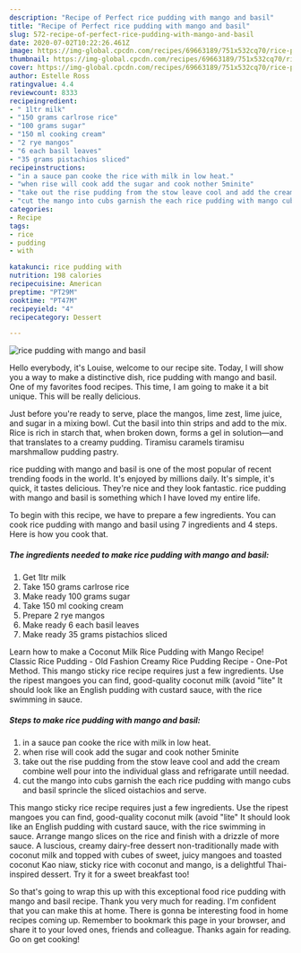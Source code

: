 ```yaml
---
description: "Recipe of Perfect rice pudding with mango and basil"
title: "Recipe of Perfect rice pudding with mango and basil"
slug: 572-recipe-of-perfect-rice-pudding-with-mango-and-basil
date: 2020-07-02T10:22:26.461Z
image: https://img-global.cpcdn.com/recipes/69663189/751x532cq70/rice-pudding-with-mango-and-basil-recipe-main-photo.jpg
thumbnail: https://img-global.cpcdn.com/recipes/69663189/751x532cq70/rice-pudding-with-mango-and-basil-recipe-main-photo.jpg
cover: https://img-global.cpcdn.com/recipes/69663189/751x532cq70/rice-pudding-with-mango-and-basil-recipe-main-photo.jpg
author: Estelle Ross
ratingvalue: 4.4
reviewcount: 8333
recipeingredient:
- " 1ltr milk"
- "150 grams carlrose rice"
- "100 grams sugar"
- "150 ml cooking cream"
- "2 rye mangos"
- "6 each basil leaves"
- "35 grams pistachios sliced"
recipeinstructions:
- "in a sauce pan cooke the rice with milk in low heat."
- "when rise will cook add the sugar and cook nother 5minite"
- "take out the rise pudding from the stow leave cool and add the cream combine well pour into the individual glass and refrigarate untill needad."
- "cut the mango into cubs garnish the each rice pudding with mango cubs and basil sprincle the sliced oistachios and serve."
categories:
- Recipe
tags:
- rice
- pudding
- with

katakunci: rice pudding with 
nutrition: 198 calories
recipecuisine: American
preptime: "PT29M"
cooktime: "PT47M"
recipeyield: "4"
recipecategory: Dessert

---
```



![rice pudding with mango and basil](https://img-global.cpcdn.com/recipes/69663189/751x532cq70/rice-pudding-with-mango-and-basil-recipe-main-photo.jpg)

Hello everybody, it's Louise, welcome to our recipe site. Today, I will show you a way to make a distinctive dish, rice pudding with mango and basil. One of my favorites food recipes. This time, I am going to make it a bit unique. This will be really delicious.

Just before you&#39;re ready to serve, place the mangos, lime zest, lime juice, and sugar in a mixing bowl. Cut the basil into thin strips and add to the mix. Rice is rich in starch that, when broken down, forms a gel in solution—and that translates to a creamy pudding. Tiramisu caramels tiramisu marshmallow pudding pastry.

rice pudding with mango and basil is one of the most popular of recent trending foods in the world. It's enjoyed by millions daily. It's simple, it's quick, it tastes delicious. They're nice and they look fantastic. rice pudding with mango and basil is something which I have loved my entire life.


To begin with this recipe, we have to prepare a few ingredients. You can cook rice pudding with mango and basil using 7 ingredients and 4 steps. Here is how you cook that.

<!--inarticleads1-->

##### The ingredients needed to make rice pudding with mango and basil:

1. Get  1ltr milk
1. Take 150 grams carlrose rice
1. Make ready 100 grams sugar
1. Take 150 ml cooking cream
1. Prepare 2 rye mangos
1. Make ready 6 each basil leaves
1. Make ready 35 grams pistachios sliced


Learn how to make a Coconut Milk Rice Pudding with Mango Recipe! Classic Rice Pudding - Old Fashion Creamy Rice Pudding Recipe - One-Pot Method. This mango sticky rice recipe requires just a few ingredients. Use the ripest mangoes you can find, good-quality coconut milk (avoid &#34;lite&#34; It should look like an English pudding with custard sauce, with the rice swimming in sauce. 

<!--inarticleads2-->

##### Steps to make rice pudding with mango and basil:

1. in a sauce pan cooke the rice with milk in low heat.
1. when rise will cook add the sugar and cook nother 5minite
1. take out the rise pudding from the stow leave cool and add the cream combine well pour into the individual glass and refrigarate untill needad.
1. cut the mango into cubs garnish the each rice pudding with mango cubs and basil sprincle the sliced oistachios and serve.


This mango sticky rice recipe requires just a few ingredients. Use the ripest mangoes you can find, good-quality coconut milk (avoid &#34;lite&#34; It should look like an English pudding with custard sauce, with the rice swimming in sauce. Arrange mango slices on the rice and finish with a drizzle of more sauce. A luscious, creamy dairy-free dessert non-traditionally made with coconut milk and topped with cubes of sweet, juicy mangoes and toasted coconut Kao niaw, sticky rice with coconut and mango, is a delightful Thai-inspired dessert. Try it for a sweet breakfast too! 

So that's going to wrap this up with this exceptional food rice pudding with mango and basil recipe. Thank you very much for reading. I'm confident that you can make this at home. There is gonna be interesting food in home recipes coming up. Remember to bookmark this page in your browser, and share it to your loved ones, friends and colleague. Thanks again for reading. Go on get cooking!
